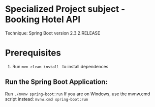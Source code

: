 # Specialized Project subject - Booking Hotel API
Technique: Spring Boot version 2.3.2.RELEASE
# Prerequisites
1. Run `mvn clean install ` to install dependences
## Run the Spring Boot Application:
Run `./mvnw spring-boot:run` 
If you are on Windows, use the mvnw.cmd script instead: `mvnw.cmd spring-boot:run` 
